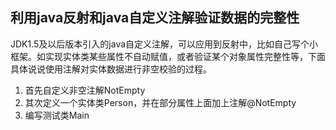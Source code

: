 ## 利用java反射和java自定义注解验证数据的完整性  
JDK1.5及以后版本引入的java自定义注解，可以应用到反射中，比如自己写个小框架。如实现实体类某些属性不自动赋值，或者验证某个对象属性完整性等，下面具体说说使用注解对实体数据进行非空校验的过程。  
1. 首先自定义非空注解NotEmpty  
2. 其次定义一个实体类Person，并在部分属性上面加上注解@NotEmpty  
3. 编写测试类Main  


